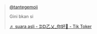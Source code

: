 
<blockquote class="tiktok-embed" cite="https://www.tiktok.com/@tantegemoii/video/7122825572417342747" data-video-id="7122825572417342747" style="max-width: 605px;min-width: 325px;" > <section> <a target="_blank" title="@tantegemoii" href="https://www.tiktok.com/@tantegemoii?refer=embed">@tantegemoii</a> <p>Gini bkan si</p> <a target="_blank" title="♬ suara asli - ᗪᗪ乙乂_你好🔅 - Tik Toker" href="https://www.tiktok.com/music/suara-asli-ᗪᗪ乙乂你好🔅-7114929296976907034?refer=embed">♬ suara asli - ᗪᗪ乙乂_你好🔅 - Tik Toker</a> </section> </blockquote> <script async src="https://www.tiktok.com/embed.js"></script> <br>

